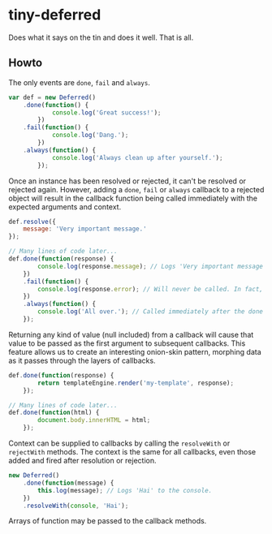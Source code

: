 # tiny-deferred

Does what it says on the tin and does it well. That is all.

## Howto

The only events are `done`, `fail` and `always`.

```javascript
var def = new Deferred()
	.done(function() {
			console.log('Great success!');
		})
	.fail(function() {
			console.log('Dang.');
		})
	.always(function() {
			console.log('Always clean up after yourself.');
		});
```

Once an instance has been resolved or rejected, it can't be resolved or rejected again. However, adding a `done`, `fail` or `always` callback to a rejected object will result in the callback function being called immediately with the expected arguments and context.

```javascript
def.resolve({
	message: 'Very important message.'
});

// Many lines of code later...
def.done(function(response) {
		console.log(response.message); // Logs 'Very important message' immediately.
	})
	.fail(function() {
		console.log(response.error); // Will never be called. In fact, the callback is discarded immediately.
	})
	.always(function() {
		console.log('All over.'); // Called immediately after the done callback above.
	});
```

Returning any kind of value (null included) from a callback will cause that value to be passed as the first argument to subsequent callbacks. This feature allows us to create an interesting onion-skin pattern, morphing data as it passes through the layers of callbacks.

```javascript
def.done(function(response) {
		return templateEngine.render('my-template', response);
	});

// Many lines of code later...
def.done(function(html) {
		document.body.innerHTML = html;
	});
```

Context can be supplied to callbacks by calling the `resolveWith` or `rejectWith` methods. The context is the same for all callbacks, even those added and fired after resolution or rejection.

```javascript
new Deferred()
	.done(function(message) {
		this.log(message); // Logs 'Hai' to the console.
	})
	.resolveWith(console, 'Hai');
```

Arrays of function may be passed to the callback methods.